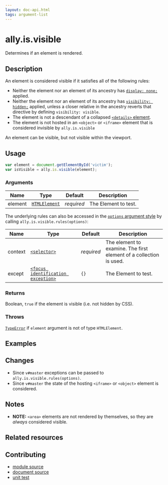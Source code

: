 ```yaml
---
layout: doc-api.html
tags: argument-list
---
```


# ally.is.visible

Determines if an element is rendered.


## Description

An element is considered visible if it satisfies all of the following rules:

* Neither the element nor an element of its ancestry has [`display: none;`](https://developer.mozilla.org/en/docs/Web/CSS/display) applied.
* Neither the element nor an element of its ancestry has [`visibility: hidden;`](https://developer.mozilla.org/en/docs/Web/CSS/visibility) applied, unless a closer relative in the ancestry reverts that directive by defining `visibility: visible`.
* The element is not a descendant of a collapsed [`<details>` element](https://developer.mozilla.org/en-US/docs/Web/HTML/Element/details).
* The element is not hosted in an `<object>` or `<iframe>` element that is considered invisible by `ally.is.visible`

An element can be visible, but not visible within the viewport.


## Usage

```js
var element = document.getElementById('victim');
var isVisible = ally.is.visible(element);
```

### Arguments

| Name | Type | Default | Description |
| ---- | ---- | ------- | ----------- |
| element | [`HTMLElement`](https://developer.mozilla.org/en/docs/Web/API/HTMLElement) | *required* | The Element to test. |

The underlying rules can also be accessed in the [`options` argument style](../concepts.md#Single-options-argument) by calling `ally.is.visible.rules(options)`:

| Name | Type | Default | Description |
| ---- | ---- | ------- | ----------- |
| context | [`<selector>`](../concepts.md#Selector) | *required* | The element to examine. The first element of a collection is used. |
| except | [`<focus identification exception>`](../concepts.md#Focus-identification-exceptions) | `{}` | The Element to test. |

### Returns

Boolean, `true` if the element is visible (i.e. not hidden by CSS).

### Throws

[`TypeError`](https://developer.mozilla.org/en-US/docs/Web/JavaScript/Reference/Global_Objects/TypeError) if `element` argument is not of type `HTMLElement`.


## Examples


## Changes

* Since `v#master` exceptions can be passed to `ally.is.visible.rules(options)`.
* Since `v#master` the state of the hosting `<iframe>` or `<object>` element is considered.


## Notes

* **NOTE:** `<area>` elements are not rendered by themselves, so they are *always* considered visible.


## Related resources


## Contributing

* [module source](https://github.com/medialize/ally.js/blob/master/src/is/visible.js)
* [document source](https://github.com/medialize/ally.js/blob/master/docs/api/is/visible.md)
* [unit test](https://github.com/medialize/ally.js/blob/master/test/unit/is.visible.test.js)
